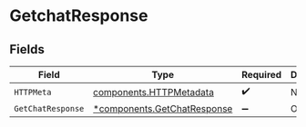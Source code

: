 # GetchatResponse


## Fields

| Field                                                                     | Type                                                                      | Required                                                                  | Description                                                               |
| ------------------------------------------------------------------------- | ------------------------------------------------------------------------- | ------------------------------------------------------------------------- | ------------------------------------------------------------------------- |
| `HTTPMeta`                                                                | [components.HTTPMetadata](../../models/components/httpmetadata.md)        | :heavy_check_mark:                                                        | N/A                                                                       |
| `GetChatResponse`                                                         | [*components.GetChatResponse](../../models/components/getchatresponse.md) | :heavy_minus_sign:                                                        | OK                                                                        |
